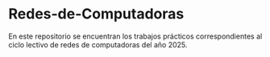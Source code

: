 # Redes-de-Computadoras

En este repositorio se encuentran los trabajos prácticos correspondientes al ciclo lectivo de redes de computadoras del año 2025.

